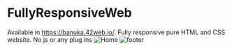 # FullyResponsiveWeb
Available in https://banuka.42web.io/. Fully responsive pure HTML and CSS website. No js or any plug ins
![Home](https://user-images.githubusercontent.com/89307136/168146396-28f17731-086f-4288-9b7f-f81720b77a6d.png)
![footer](https://user-images.githubusercontent.com/89307136/168146401-ed116896-6174-49a7-a43a-b26787d43494.png)
